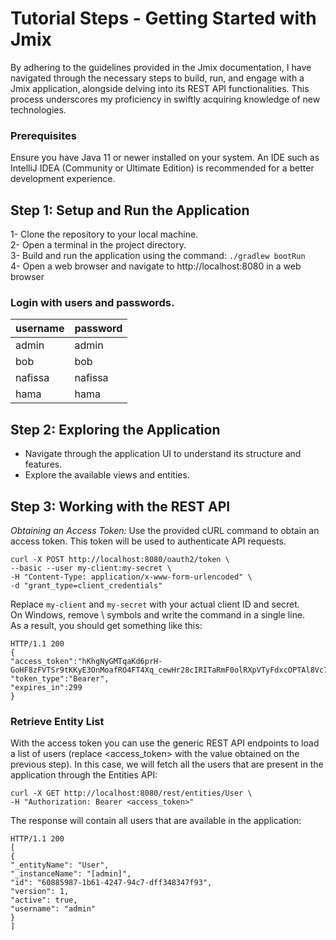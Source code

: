 # Tutorial Steps - Getting Started with Jmix
By adhering to the guidelines provided in the Jmix documentation, I have navigated 
through the necessary steps to build, run, and engage with a Jmix application, alongside delving into its REST API functionalities. This process underscores my proficiency in swiftly acquiring knowledge of new technologies. 
### Prerequisites
Ensure you have Java 11 or newer installed on your system.
An IDE such as IntelliJ IDEA (Community or Ultimate Edition) is recommended for a better development experience.
## Step 1: Setup and Run the Application  
1- Clone the repository to your local machine.  
2- Open a terminal in the project directory.  
3- Build and run the application using the command: ```./gradlew bootRun```  
4- Open a web browser and navigate to http://localhost:8080 in a web browser  
### Login with users and passwords.  

| username | password |
|----------|----------|
| admin    | admin    |
| bob      | bob      |
| nafissa  | nafissa  |
| hama     | hama     |


## Step 2: Exploring the Application
- Navigate through the application UI to understand its structure and features.
- Explore the available views and entities.

## Step 3: Working with the REST API
*Obtaining an Access Token:* Use the provided cURL command to obtain an access token. This token will be used to authenticate API requests.

```
curl -X POST http://localhost:8080/oauth2/token \
--basic --user my-client:my-secret \
-H "Content-Type: application/x-www-form-urlencoded" \
-d "grant_type=client_credentials"
```
Replace ```my-client``` and ```my-secret``` with your actual client ID and secret.  
On Windows, remove \ symbols and write the command in a single line.  
As a result, you should get something like this:

```
HTTP/1.1 200
{
"access_token":"hKhgNyGMTqaKd6prH-GoHF8zFVTSr9tKKyE3OnMoafRO4FT4Xq_cewHr28cIRITaRmF0olRXpVTyFdxcOPTAl8Vc7xopHrdNuXNXwEeBn7NSiEMvQXW5zO0dwMn_H8FQ",
"token_type":"Bearer",
"expires_in":299
}
```
### Retrieve Entity List
With the access token you can use the generic REST API endpoints to load a list of users (replace <access_token> with the value obtained on the previous step). In this case, we will fetch all the users that are present in the application through the Entities API:  
```
curl -X GET http://localhost:8080/rest/entities/User \
-H "Authorization: Bearer <access_token>"
```
The response will contain all users that are available in the application:
```
HTTP/1.1 200
[
{
"_entityName": "User",
"_instanceName": "[admin]",
"id": "60885987-1b61-4247-94c7-dff348347f93",
"version": 1,
"active": true,
"username": "admin"
}
]
```